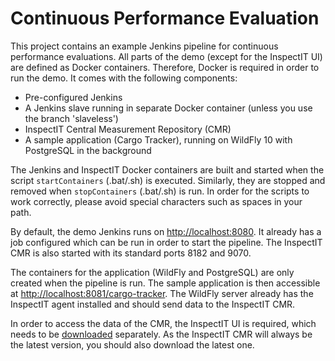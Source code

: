 # Continuous Performance Evaluation

This project contains an example Jenkins pipeline for continuous performance evaluations. All parts of the demo
(except for the InspectIT UI) are defined as Docker containers. Therefore, Docker is required in order to run
the demo. It comes with the following components:

* Pre-configured Jenkins
* A Jenkins slave running in separate Docker container (unless you use the branch 'slaveless')
* InspectIT Central Measurement Repository (CMR)
* A sample application (Cargo Tracker), running on WildFly 10 with PostgreSQL in the background

The Jenkins and InspectIT Docker containers are built and started when the script `startContainers`
(.bat/.sh) is executed. Similarly, they are stopped and removed when `stopContainers` (.bat/.sh) is run.
In order for the scripts to work correctly, please avoid special characters such as spaces in your path.

By default, the demo Jenkins runs on [http://localhost:8080](http://localhost:8080). It already has a job
configured which can be run in order to start the pipeline. The InspectIT CMR is also started with its
standard ports 8182 and 9070.

The containers for the application (WildFly and PostgreSQL) are only created when the pipeline is run. The sample
application is then accessible at [http://localhost:8081/cargo-tracker](http://localhost:8081/cargo-tracker). The
WildFly server already has the InspectIT agent installed and should send data to the InspectIT CMR.

In order to access the data of the CMR, the InspectIT UI is required, which needs to be
[downloaded](https://github.com/inspectIT/inspectIT/releases) separately. As the InspectIT CMR will always be
the latest version, you should also download the latest one.